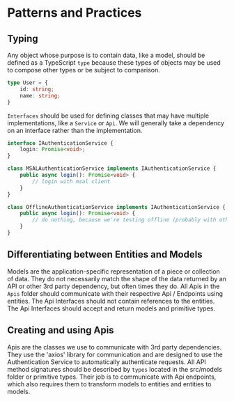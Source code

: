 # Patterns and Practices

## Typing

Any object whose purpose is to contain data, like a model, should be defined as a TypeScript `type` because these types of objects may be used to compose other types or be subject to comparison.

```TypeScript
type User = {
    id: string;
    name: string;
}
```

`Interfaces` should be used for defining classes that may have multiple implementations, like a `Service` or `Api`.  We will generally take a dependency on an interface rather than the implementation.

```TypeScript
interface IAuthenticationService {
    login: Promise<void>;
}

class MSALAuthenticationService implements IAuthenticationService {
    public async login(): Promise<void> {
        // login with msal client
    }
}

class OfflineAuthenticationService implements IAuthenticationService {
    public async login(): Promise<void> {
        // do nothing, because we're testing offline (probably with other services stubs)
    }
}
```

## Differentiating between Entities and Models

Models are the application-specific representation of a piece or collection of data.  They do not necessarily match the shape of the data returned by an API or other 3rd party dependency, but often times they do.  All Apis in the `Apis` folder should communicate with their respective Api / Endpoints using entities.  The Api Interfaces should not contain references to the entities.  The Api Interfaces should accept and return models and primitive types.

## Creating and using Apis

Apis are the classes we use to communicate with 3rd party dependencies.  They use the 'axios' library for communication and are designed to use the Authentication Service to automatically authenticate requests.  All API method signatures should be described by `types` located in the src/models folder or primitive types.  Their job is to communicate with Api endpoints, which also requires them to transform models to entities and entities to models.

